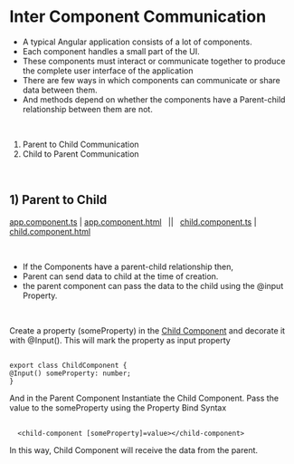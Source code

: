 # Inter Component Communication 

 - A typical Angular application consists of a lot of components. 
 - Each component handles a small part of the UI. 
 - These components must interact or communicate together to produce the complete user interface of the application
 - There are few ways in which components can communicate or share data between them. 
 - And methods depend on whether the components have a Parent-child relationship between them are not.
 
 <br>
 
1) Parent to Child Communication
2) Child to Parent Communication

 <br>


## 1) Parent to Child

[app.component.ts](https://github.com/Girish-GAP/Angular/blob/main/InterComponentCommunication/ParentToChild/app/app.component.ts)    |     [app.component.html](https://github.com/Girish-GAP/Angular/blob/main/InterComponentCommunication/ParentToChild/app/app.component.html)
&nbsp;    ||    &nbsp;     [child.component.ts](https://github.com/Girish-GAP/Angular/blob/main/InterComponentCommunication/ParentToChild/app/child/child.component.ts)      |      [child.component.html](https://github.com/Girish-GAP/Angular/blob/main/InterComponentCommunication/ParentToChild/app/child/child.component.html)

 <br>
 
- If the Components have a parent-child relationship then, 
- Parent can send data to child at the time of creation. 
- the parent component can pass the data to the child using the @input Property.

 <br>

Create a property (someProperty) in the [Child Component](https://github.com/Girish-GAP/Angular/blob/main/InterComponentCommunication/ParentToChild/app/child/child.component.ts)
and decorate it with @Input(). 
This will mark the property as input property

## 
    export class ChildComponent {
    @Input() someProperty: number;
    }
    
And in the Parent Component Instantiate the Child Component. 
Pass the value to the someProperty using the Property Bind Syntax

## 
      <child-component [someProperty]=value></child-component>
      
 In this way, Child Component will receive the data from the parent.
